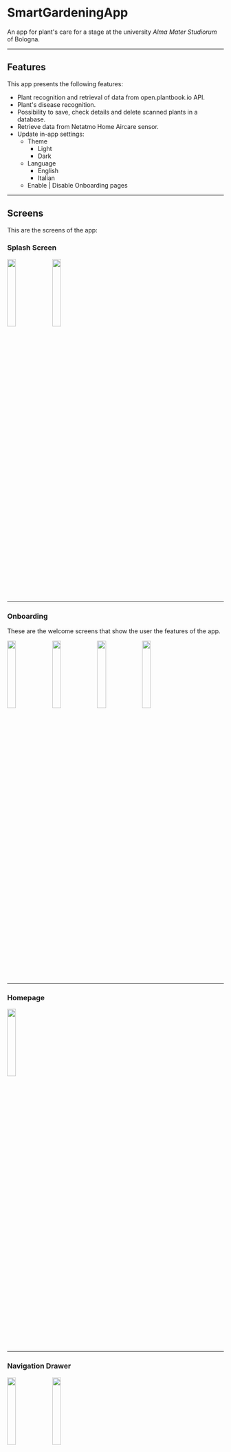 # SmartGardeningApp

An app for plant's care for a stage at the university _Alma Mater Studiorum_ of Bologna.

<hr>

## Features
This app presents the following features:
- Plant recognition and retrieval of data from open.plantbook.io API.
- Plant's disease recognition.
- Possibility to save, check details and delete scanned plants in a database.
- Retrieve data from Netatmo Home Aircare sensor.
- Update in-app settings:
  - Theme
    - Light
    - Dark
  - Language
    - English
    - Italian
  - Enable | Disable Onboarding pages
  
<hr>

## Screens
This are the screens of the app:

### Splash Screen
<!-- volendo ridurre il size delle immagini -->
<img src="https://github.com/LucaR01/SmartGardeningApp/blob/main/report/images/splash/splash_screen.PNG" width="20%" heigth="20%" /> <img src="https://github.com/LucaR01/SmartGardeningApp/blob/main/report/images/splash/splash_screen_dark.PNG" width="20%" heigth="20%" />
<!--
![Screenshot](report/images/splash/splash_screen.PNG)
![Screenshot](report/images/splash/splash_screen_dark.PNG) -->

<hr>

### Onboarding
These are the welcome screens that show the user the features of the app.

<img src="https://github.com/LucaR01/SmartGardeningApp/blob/main/report/images/onboarding/onboarding_screen0.png" width="20%" heigth="20%"/> <img src="https://github.com/LucaR01/SmartGardeningApp/blob/main/report/images/onboarding/onboarding_screen1_dark.png" width="20%" heigth="20%"/> <img src="https://github.com/LucaR01/SmartGardeningApp/blob/main/report/images/onboarding/onboarding_screen2.png" width="20%" heigth="20%"/> <img src="https://github.com/LucaR01/SmartGardeningApp/blob/main/report/images/onboarding/onboarding_screen3_dark.png" width="20%" heigth="20%"/>
<!--
![Screenshot](report/images/onboarding/onboarding_screen0.png)
![Screenshot](report/images/onboarding/onboarding_screen1_dark.png)
![Screenshot](report/images/onboarding/onboarding_screen2.png)
![Screenshot](report/images/onboarding/onboarding_screen3_dark.png) -->

<hr>

### Homepage
<img src="https://github.com/LucaR01/SmartGardeningApp/blob/main/report/images/home/home_screen.png" width="20%" heigth="20%"/>

<hr>

### Navigation Drawer
<img src="https://github.com/LucaR01/SmartGardeningApp/blob/main/report/images/navigation_drawer/navigation_drawer.png" width="20%" heigth="20%"/> <img src="https://github.com/LucaR01/SmartGardeningApp/blob/main/report/images/navigation_drawer/navigation_drawer2.png" width="20%" heigth="20%"/>

<hr>

### Scan Screen & Scan Result Screens
<img src="https://github.com/LucaR01/SmartGardeningApp/blob/main/report/images/scan/scan_screen.png" width="20%" heigth="20%"/> <img src="https://github.com/LucaR01/SmartGardeningApp/blob/main/report/images/scan_result/scan_result_screen.png" width="20%" heigth="20%"/> <img src="https://github.com/LucaR01/SmartGardeningApp/blob/main/report/images/scan_result/scan_result_screen2.png" width="20%" heigth="20%"/> <img src="https://github.com/LucaR01/SmartGardeningApp/blob/main/report/images/scan_result/scan_result_screen3.png" width="20%" heigth="20%"/>

<hr>

### My Plants & My Plants Details
This is the page where the scanned plants are stored.

<img src="https://github.com/LucaR01/SmartGardeningApp/blob/main/report/images/my_plants/my_plants_screen2.png" width="20%" heigth="20%"/> <img src="https://github.com/LucaR01/SmartGardeningApp/blob/main/report/images/my_plants/my_plants_details_screen.png" width="20%" heigth="20%"/> <img src="https://github.com/LucaR01/SmartGardeningApp/blob/main/report/images/my_plants/my_plants_screen3_remove.png" width="20%" heigth="20%"/> <img src="https://github.com/LucaR01/SmartGardeningApp/blob/main/report/images/my_plants/my_plants_screen3_remove2.png" width="20%" heigth="20%"/> <img src="https://github.com/LucaR01/SmartGardeningApp/blob/main/report/images/my_plants/my_plants_screen3_remove3.png" width="20%" heigth="20%"/> <img src="https://github.com/LucaR01/SmartGardeningApp/blob/main/report/images/my_plants/my_plants_screen.png" width="20%" heigth="20%"/>

<hr>

### Diagnosis Screen
# SmartGardeningApp

An app for plant's care for a stage at the university _Alma Mater Studiorum_ of Bologna.

<hr>

## Features
This app presents the following features:
- Plant recognition and retrieval of data from open.plantbook.io API.
- Plant's disease recognition.
- Possibility to save, check details and delete scanned plants in a database.
- Retrieve data from Netatmo Home Aircare sensor.
- Update in-app settings:
  - Theme
    - Light
    - Dark
  - Language
    - English
    - Italian
  - Enable | Disable Onboarding pages
  
<hr>

## Screens
This are the screens of the app:

### Splash Screen
<!-- volendo ridurre il size delle immagini -->
<img src="https://github.com/LucaR01/SmartGardeningApp/blob/main/report/images/splash/splash_screen.PNG" width="20%" heigth="20%" /> <img src="https://github.com/LucaR01/SmartGardeningApp/blob/main/report/images/splash/splash_screen_dark.PNG" width="20%" heigth="20%" />
<!--
![Screenshot](report/images/splash/splash_screen.PNG)
![Screenshot](report/images/splash/splash_screen_dark.PNG) -->

<hr>

### Onboarding
These are the welcome screens that show the user the features of the app.

<img src="https://github.com/LucaR01/SmartGardeningApp/blob/main/report/images/onboarding/onboarding_screen0.png" width="20%" heigth="20%"/> <img src="https://github.com/LucaR01/SmartGardeningApp/blob/main/report/images/onboarding/onboarding_screen1_dark.png" width="20%" heigth="20%"/> <img src="https://github.com/LucaR01/SmartGardeningApp/blob/main/report/images/onboarding/onboarding_screen2.png" width="20%" heigth="20%"/> <img src="https://github.com/LucaR01/SmartGardeningApp/blob/main/report/images/onboarding/onboarding_screen3_dark.png" width="20%" heigth="20%"/>
<!--
![Screenshot](report/images/onboarding/onboarding_screen0.png)
![Screenshot](report/images/onboarding/onboarding_screen1_dark.png)
![Screenshot](report/images/onboarding/onboarding_screen2.png)
![Screenshot](report/images/onboarding/onboarding_screen3_dark.png) -->

<hr>

### Homepage
<img src="https://github.com/LucaR01/SmartGardeningApp/blob/main/report/images/home/home_screen.png" width="20%" heigth="20%"/>

<hr>

### Navigation Drawer
<img src="https://github.com/LucaR01/SmartGardeningApp/blob/main/report/images/navigation_drawer/navigation_drawer.png" width="20%" heigth="20%"/> <img src="https://github.com/LucaR01/SmartGardeningApp/blob/main/report/images/navigation_drawer/navigation_drawer2.png" width="20%" heigth="20%"/>

<hr>

### Scan Screen & Scan Result Screens
<img src="https://github.com/LucaR01/SmartGardeningApp/blob/main/report/images/scan/scan_screen.png" width="20%" heigth="20%"/> <img src="https://github.com/LucaR01/SmartGardeningApp/blob/main/report/images/scan_result/scan_result_screen.png" width="20%" heigth="20%"/> <img src="https://github.com/LucaR01/SmartGardeningApp/blob/main/report/images/scan_result/scan_result_screen2.png" width="20%" heigth="20%"/> <img src="https://github.com/LucaR01/SmartGardeningApp/blob/main/report/images/scan_result/scan_result_screen3.png" width="20%" heigth="20%"/>

<hr>

### My Plants & My Plants Details
This is the page where the scanned plants are stored.
<img src="https://github.com/LucaR01/SmartGardeningApp/blob/main/report/images/my_plants/my_plants_screen2.png" width="20%" heigth="20%"/> <img src="https://github.com/LucaR01/SmartGardeningApp/blob/main/report/images/my_plants/my_plants_details_screen.png" width="20%" heigth="20%"/> <img src="https://github.com/LucaR01/SmartGardeningApp/blob/main/report/images/my_plants/my_plants_screen3_remove.png" width="20%" heigth="20%"/> <img src="https://github.com/LucaR01/SmartGardeningApp/blob/main/report/images/my_plants/my_plants_screen3_remove2.png" width="20%" heigth="20%"/> <img src="https://github.com/LucaR01/SmartGardeningApp/blob/main/report/images/my_plants/my_plants_screen3_remove3.png" width="20%" heigth="20%"/> <img src="https://github.com/LucaR01/SmartGardeningApp/blob/main/report/images/my_plants/my_plants_screen.png" width="20%" heigth="20%"/>

<hr>

### Diagnosis Screen
# SmartGardeningApp

An app for plant's care for a stage at the university _Alma Mater Studiorum_ of Bologna.

<hr>

## Features
This app presents the following features:
- Plant recognition and retrieval of data from open.plantbook.io API.
- Plant's disease recognition.
- Possibility to save, check details and delete scanned plants in a database.
- Retrieve data from Netatmo Home Aircare sensor.
- Update in-app settings:
  - Theme
    - Light
    - Dark
  - Language
    - English
    - Italian
  - Enable | Disable Onboarding pages
  
<hr>

## Screens
This are the screens of the app:

### Splash Screen
<!-- volendo ridurre il size delle immagini -->
<img src="https://github.com/LucaR01/SmartGardeningApp/blob/main/report/images/splash/splash_screen.PNG" width="20%" heigth="20%" /> <img src="https://github.com/LucaR01/SmartGardeningApp/blob/main/report/images/splash/splash_screen_dark.PNG" width="20%" heigth="20%" />

<hr>

### Onboarding
These are the welcome screens that show the user the features of the app.

<img src="https://github.com/LucaR01/SmartGardeningApp/blob/main/report/images/onboarding/onboarding_screen0.png" width="20%" heigth="20%"/> <img src="https://github.com/LucaR01/SmartGardeningApp/blob/main/report/images/onboarding/onboarding_screen1_dark.png" width="20%" heigth="20%"/> <img src="https://github.com/LucaR01/SmartGardeningApp/blob/main/report/images/onboarding/onboarding_screen2.png" width="20%" heigth="20%"/> <img src="https://github.com/LucaR01/SmartGardeningApp/blob/main/report/images/onboarding/onboarding_screen3_dark.png" width="20%" heigth="20%"/>

<hr>

### Homepage
<img src="https://github.com/LucaR01/SmartGardeningApp/blob/main/report/images/home/home_screen.png" width="20%" heigth="20%"/>

<hr>

### Navigation Drawer
<img src="https://github.com/LucaR01/SmartGardeningApp/blob/main/report/images/navigation_drawer/navigation_drawer.png" width="20%" heigth="20%"/> <img src="https://github.com/LucaR01/SmartGardeningApp/blob/main/report/images/navigation_drawer/navigation_drawer2.png" width="20%" heigth="20%"/>

<hr>

### Scan Screen & Scan Result Screens
<img src="https://github.com/LucaR01/SmartGardeningApp/blob/main/report/images/scan/scan_screen.png" width="20%" heigth="20%"/> <img src="https://github.com/LucaR01/SmartGardeningApp/blob/main/report/images/scan_result/scan_result_screen.png" width="20%" heigth="20%"/> <img src="https://github.com/LucaR01/SmartGardeningApp/blob/main/report/images/scan_result/scan_result_screen2.png" width="20%" heigth="20%"/> <img src="https://github.com/LucaR01/SmartGardeningApp/blob/main/report/images/scan_result/scan_result_screen3.png" width="20%" heigth="20%"/>

<hr>

### My Plants & My Plants Details
This is the page where the scanned plants are stored.

<img src="https://github.com/LucaR01/SmartGardeningApp/blob/main/report/images/my_plants/my_plants_screen2.png" width="20%" heigth="20%"/> <img src="https://github.com/LucaR01/SmartGardeningApp/blob/main/report/images/my_plants/my_plants_details_screen.png" width="20%" heigth="20%"/> <img src="https://github.com/LucaR01/SmartGardeningApp/blob/main/report/images/my_plants/my_plants_screen3_remove.png" width="20%" heigth="20%"/> <img src="https://github.com/LucaR01/SmartGardeningApp/blob/main/report/images/my_plants/my_plants_screen3_remove2.png" width="20%" heigth="20%"/> <img src="https://github.com/LucaR01/SmartGardeningApp/blob/main/report/images/my_plants/my_plants_screen3_remove3.png" width="20%" heigth="20%"/> <img src="https://github.com/LucaR01/SmartGardeningApp/blob/main/report/images/my_plants/my_plants_screen.png" width="20%" heigth="20%"/>

<hr>

### Diagnosis Screen
<img src="https://github.com/LucaR01/SmartGardeningApp/blob/main/report/images/diagnosis/diagnosis_screen.png" width="20%" heigth="20%"/>

<hr>

### My Sensor Screen
<img src="https://github.com/LucaR01/SmartGardeningApp/blob/main/report/images/my_sensor/my_sensor_screen.png" width="20%" heigth="20%"/> <img src="https://github.com/LucaR01/SmartGardeningApp/blob/main/report/images/my_sensor/my_sensor_screen2.png" width="20%" heigth="20%"/> <img src="https://github.com/LucaR01/SmartGardeningApp/blob/main/report/images/my_sensor/my_sensor_screen5.png" width="20%" heigth="20%"/>

<hr>

### Settings Screen
<img src="https://github.com/LucaR01/SmartGardeningApp/blob/main/report/images/settings/settings_screen.png" width="20%" heigth="20%"/> <img src="https://github.com/LucaR01/SmartGardeningApp/blob/main/report/images/settings/settings_screen2.png" width="20%" heigth="20%"/> <img src="https://github.com/LucaR01/SmartGardeningApp/blob/main/report/images/settings/settings_screen_saved.png" width="20%" heigth="20%"/> <img src="https://github.com/LucaR01/SmartGardeningApp/blob/main/report/images/settings/settings_screen_reset.png" width="20%" heigth="20%"/>

<hr>

### Privacy Policy and Terms & Conditions
<img src="https://github.com/LucaR01/SmartGardeningApp/blob/main/report/images/privacy_policy/privacy_policy_screen.png" width="20%" heigth="20%"/> <img src="https://github.com/LucaR01/SmartGardeningApp/blob/main/report/images/terms_and_conditions/terms_and_conditions_screen.png" width="20%" heigth="20%"/>

<hr>

## Installation
- Install apk on Android
- Install .ipa on iOS

## Requirements
- Flutter 2.10.5

## User guide
If you want to modify the code, in order for the app to work:
- In the 'plant_api.dart' in the directory `/lib/api/plant_api/` to be able to connect to [OpenPlantBook](open.plantbook.io), you'll need to update:
  - clientId
  - clientSecret
- In the 'sensor_api.dart' in order to be able to connect to [Netatmo API](https://dev.netatmo.com/apidocumentation/oauth) you'll need to modify:
  - clientId
  - clientSecret
  - email
  - password
